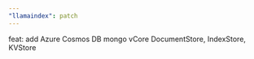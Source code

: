```yaml
---
"llamaindex": patch
---
```


feat: add Azure Cosmos DB mongo vCore DocumentStore, IndexStore, KVStore
